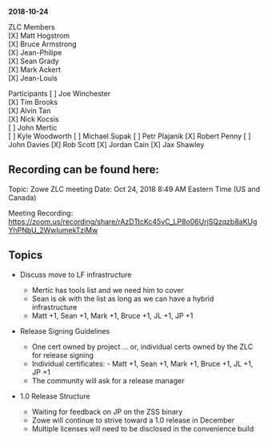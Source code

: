 __2018-10-24__

ZLC Members  
[X] Matt Hogstrom  
[X] Bruce Armstrong  
[X] Jean-Philipe  
[X] Sean Grady  
[X] Mark Ackert  
[X] Jean-Louis

Participants
[ ] Joe Winchester  
[X] Tim Brooks  
[X] Alvin Tan  
[X] Nick Kocsis  
[ ] John Mertic  
[ ] Kyle Woodworth
[ ] Michael Supak
[ ] Petr Plajanik
[X] Robert Penny
[ ] John Davies
[X] Rob Scott
[X] Jordan Cain
[X] Jax Shawley

## Recording can be found here:

Topic: Zowe ZLC meeting
Date: Oct 24, 2018 8:49 AM Eastern Time (US and Canada)

Meeting Recording:
https://zoom.us/recording/share/rAzDTtcKc45vC_LP8o06UrjSQzqzb8aKUgYhPNbU_2WwIumekTziMw

## Topics
- Discuss move to LF infrastructure
    - Mertic has tools list and we need him to cover
    - Sean is ok with the list as long as we can have a hybrid infrastructure
    - Matt +1, Sean +1, Mark +1, Bruce +1, JL +1, JP +1
  
- Release Signing Guidelines
    - One cert owned by project ... or, individual certs owned by the ZLC for release signing
    - Individual certificates:     - Matt +1, Sean +1, Mark +1, Bruce +1, JL +1, JP +1
    - The community will ask for a release manager

- 1.0 Release Structure
    - Waiting for feedback on JP on the ZSS binary
    - Zowe will continue to strive toward a 1.0 release in December
    - Multiple licenses will need to be disclosed in the convenience build